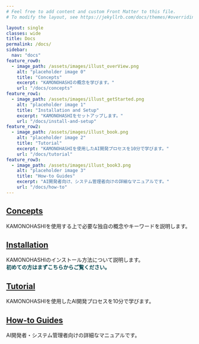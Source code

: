 ```yaml
---
# Feel free to add content and custom Front Matter to this file.
# To modify the layout, see https://jekyllrb.com/docs/themes/#overriding-theme-defaults

layout: single
classes: wide
title: Docs
permalink: /docs/
sidebar:
  nav: "docs"
feature_row0:
  - image_path: /assets/images/illust_overView.png
    alt: "placeholder image 0"
    title: "Concepts"
    excerpt: "KAMONOHASHIの概念を学びます。"
    url: "/docs/concepts"
feature_row1:
  - image_path: /assets/images/illust_getStarted.png
    alt: "placeholder image 1"
    title: "Installation and Setup"
    excerpt: "KAMONOHASHIをセットアップします。"
    url: "/docs/install-and-setup"
feature_row2:
  - image_path: /assets/images/illust_book.png
    alt: "placeholder image 2"
    title: "Tutorial"
    excerpt: "KAMONOHASHIを使用したAI開発プロセスを10分で学びます。"
    url: "/docs/tutorial"  
feature_row3:
  - image_path: /assets/images/illust_book3.png
    alt: "placeholder image 3"
    title: "How-to Guides"
    excerpt: "AI開発者向け、システム管理者向けの詳細なマニュアルです。"
    url: "/docs/how-to"
---
```

## <a href="/docs/concepts">Concepts</a>
KAMONOHASHIを使用する上で必要な独自の概念やキーワードを説明します。

## <a href="/docs/install-and-setup">Installation</a>
KAMONOHASHIのインストール方法について説明します。<br>
**<font color="#094952">初めての方はまずこちらからご覧ください。</font>**

## <a href="/docs/tutorial">Tutorial</a>
KAMONOHASHIを使用したAI開発プロセスを10分で学びます。

## <a href="/docs/how-to">How-to Guides</a>
AI開発者・システム管理者向けの詳細なマニュアルです。

